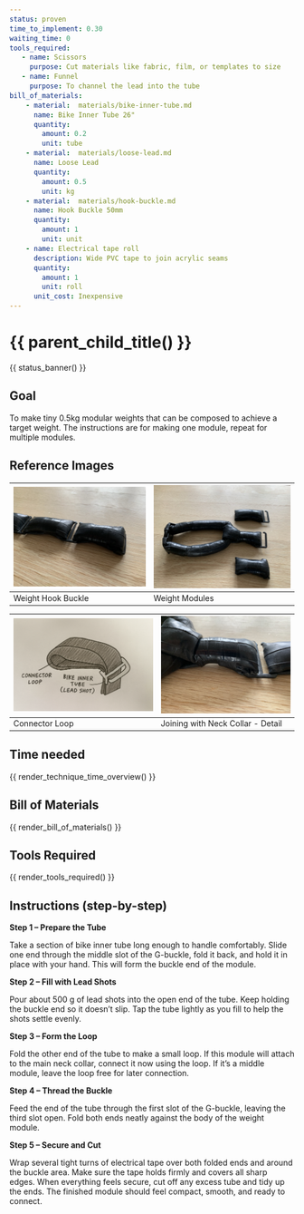 ```yaml
---
status: proven
time_to_implement: 0.30
waiting_time: 0
tools_required:
   - name: Scissors
     purpose: Cut materials like fabric, film, or templates to size
   - name: Funnel
     purpose: To channel the lead into the tube
bill_of_materials:
    - material:  materials/bike-inner-tube.md
      name: Bike Inner Tube 26"
      quantity:
        amount: 0.2
        unit: tube
    - material:  materials/loose-lead.md
      name: Loose Lead
      quantity:
        amount: 0.5
        unit: kg
    - material:  materials/hook-buckle.md
      name: Hook Buckle 50mm
      quantity:
        amount: 1
        unit: unit
    - name: Electrical tape roll
      description: Wide PVC tape to join acrylic seams
      quantity:
        amount: 1
        unit: roll
      unit_cost: Inexpensive
---
```

# {{ parent_child_title() }}
{{ status_banner() }}

## Goal

To make tiny 0.5kg modular weights that can be composed to achieve a target weight.
The instructions are for making one module, repeat for multiple modules.

## Reference Images

| ![Weight Hook Buckle](nw_clips.jpeg) | ![Weight Modules](hb_modules.jpeg) |
|--------------------------------------|------------------------------------|
| Weight Hook Buckle                   | Weight Modules                     |

| ![Hook Buckle Schematic](hb_schematic.png) | ![Joining with Neck Collar Detail](hb_join2.jpeg) |
|--------------------------------------------|-----------------------------------------------|
| Connector Loop                             | Joining with Neck Collar - Detail             |


## Time needed

{{ render_technique_time_overview() }}

## Bill of Materials

{{ render_bill_of_materials() }}

## Tools Required

{{ render_tools_required() }}

## Instructions (step-by-step)

**Step 1 – Prepare the Tube**

Take a section of bike inner tube long enough to handle comfortably.
Slide one end through the middle slot of the G-buckle, fold it back, and hold it in place with your hand.
This will form the buckle end of the module.

**Step 2 – Fill with Lead Shots**

Pour about 500 g of lead shots into the open end of the tube.
Keep holding the buckle end so it doesn’t slip.
Tap the tube lightly as you fill to help the shots settle evenly.

**Step 3 – Form the Loop**

Fold the other end of the tube to make a small loop.
If this module will attach to the main neck collar, connect it now using the loop.
If it’s a middle module, leave the loop free for later connection.

**Step 4 – Thread the Buckle**

Feed the end of the tube through the first slot of the G-buckle, leaving the third slot open.
Fold both ends neatly against the body of the weight module.

**Step 5 – Secure and Cut**

Wrap several tight turns of electrical tape over both folded ends and around the buckle area.
Make sure the tape holds firmly and covers all sharp edges.
When everything feels secure, cut off any excess tube and tidy up the ends.
The finished module should feel compact, smooth, and ready to connect.
